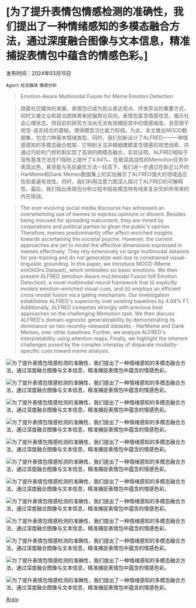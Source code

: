 # [为了提升表情包情感检测的准确性，我们提出了一种情绪感知的多模态融合方法，通过深度融合图像与文本信息，精准捕捉表情包中蕴含的情感色彩。]

发布时间：2024年03月15日

`Agent` `社交媒体` `情感分析`

> Emotion-Aware Multimodal Fusion for Meme Emotion Detection

> 随着社交媒体的发展，表情包已成为民众表达观点、抒发异议的重要方式，同时又被企业和政治团体用来挖掘舆论风向。表情包富含情感信息，揭示社会心理状态，但目前的研究方法尚无法有效捕捉其中的情感维度，且受限于视觉-语言结合的基础，使得模型泛化能力较弱。为此，本文推出MOOD数据集，包含六种基本情绪类型。同时，我们创新设计了ALFRED——一种情感感知的多模态融合框架，它特别关注并精细建模富含情感的视觉线索，并通过巧妙的门控机制实现了高效的跨模态融合。实验证明，ALFRED相较于现有基准方法在F1指标上提升了4.94%，在极具挑战性的Memotion任务中表现出色，甚至能与先前最优方法一较高下。我们进一步通过在新近公开的HarMeme和Dank Memes数据集上的实验展示了ALFRED强大的领域适应性和普遍有效性。同时，我们利用注意力图深入探讨了ALFRED的可解释性。最后，我们指出表情包分析过程中因各模态特有线索复杂交织所带来的内在挑战。

> The ever-evolving social media discourse has witnessed an overwhelming use of memes to express opinions or dissent. Besides being misused for spreading malcontent, they are mined by corporations and political parties to glean the public's opinion. Therefore, memes predominantly offer affect-enriched insights towards ascertaining the societal psyche. However, the current approaches are yet to model the affective dimensions expressed in memes effectively. They rely extensively on large multimodal datasets for pre-training and do not generalize well due to constrained visual-linguistic grounding. In this paper, we introduce MOOD (Meme emOtiOns Dataset), which embodies six basic emotions. We then present ALFRED (emotion-Aware muLtimodal Fusion foR Emotion Detection), a novel multimodal neural framework that (i) explicitly models emotion-enriched visual cues, and (ii) employs an efficient cross-modal fusion via a gating mechanism. Our investigation establishes ALFRED's superiority over existing baselines by 4.94% F1. Additionally, ALFRED competes strongly with previous best approaches on the challenging Memotion task. We then discuss ALFRED's domain-agnostic generalizability by demonstrating its dominance on two recently-released datasets - HarMeme and Dank Memes, over other baselines. Further, we analyze ALFRED's interpretability using attention maps. Finally, we highlight the inherent challenges posed by the complex interplay of disparate modality-specific cues toward meme analysis.

![为了提升表情包情感检测的准确性，我们提出了一种情绪感知的多模态融合方法，通过深度融合图像与文本信息，精准捕捉表情包中蕴含的情感色彩。](../../../paper_images/2403.10279/x1.png)

![为了提升表情包情感检测的准确性，我们提出了一种情绪感知的多模态融合方法，通过深度融合图像与文本信息，精准捕捉表情包中蕴含的情感色彩。](../../../paper_images/2403.10279/x2.png)

![为了提升表情包情感检测的准确性，我们提出了一种情绪感知的多模态融合方法，通过深度融合图像与文本信息，精准捕捉表情包中蕴含的情感色彩。](../../../paper_images/2403.10279/x3.png)

![为了提升表情包情感检测的准确性，我们提出了一种情绪感知的多模态融合方法，通过深度融合图像与文本信息，精准捕捉表情包中蕴含的情感色彩。](../../../paper_images/2403.10279/x4.png)

![为了提升表情包情感检测的准确性，我们提出了一种情绪感知的多模态融合方法，通过深度融合图像与文本信息，精准捕捉表情包中蕴含的情感色彩。](../../../paper_images/2403.10279/x5.png)

![为了提升表情包情感检测的准确性，我们提出了一种情绪感知的多模态融合方法，通过深度融合图像与文本信息，精准捕捉表情包中蕴含的情感色彩。](../../../paper_images/2403.10279/x6.png)

![为了提升表情包情感检测的准确性，我们提出了一种情绪感知的多模态融合方法，通过深度融合图像与文本信息，精准捕捉表情包中蕴含的情感色彩。](../../../paper_images/2403.10279/x7.png)

![为了提升表情包情感检测的准确性，我们提出了一种情绪感知的多模态融合方法，通过深度融合图像与文本信息，精准捕捉表情包中蕴含的情感色彩。](../../../paper_images/2403.10279/x8.png)

![为了提升表情包情感检测的准确性，我们提出了一种情绪感知的多模态融合方法，通过深度融合图像与文本信息，精准捕捉表情包中蕴含的情感色彩。](../../../paper_images/2403.10279/image_subjects_visualizations.jpg)

![为了提升表情包情感检测的准确性，我们提出了一种情绪感知的多模态融合方法，通过深度融合图像与文本信息，精准捕捉表情包中蕴含的情感色彩。](../../../paper_images/2403.10279/x9.png)

![为了提升表情包情感检测的准确性，我们提出了一种情绪感知的多模态融合方法，通过深度融合图像与文本信息，精准捕捉表情包中蕴含的情感色彩。](../../../paper_images/2403.10279/x10.png)

![为了提升表情包情感检测的准确性，我们提出了一种情绪感知的多模态融合方法，通过深度融合图像与文本信息，精准捕捉表情包中蕴含的情感色彩。](../../../paper_images/2403.10279/x11.png)

[Arxiv](https://arxiv.org/abs/2403.10279)